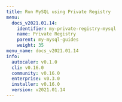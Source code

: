 ```yaml
---
title: Run MySQL using Private Registry
menu:
  docs_v2021.01.14:
    identifier: my-private-registry-mysql
    name: Private Registry
    parent: my-mysql-guides
    weight: 35
menu_name: docs_v2021.01.14
info:
  autocaler: v0.1.0
  cli: v0.16.0
  community: v0.16.0
  enterprise: v0.3.0
  installer: v0.16.0
  version: v2021.01.14
---
```


